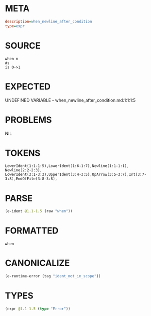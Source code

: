 # META
~~~ini
description=when_newline_after_condition
type=expr
~~~
# SOURCE
~~~roc
when n
#s
is O->1
~~~
# EXPECTED
UNDEFINED VARIABLE - when_newline_after_condition.md:1:1:1:5
# PROBLEMS
NIL
# TOKENS
~~~zig
LowerIdent(1:1-1:5),LowerIdent(1:6-1:7),Newline(1:1-1:1),
Newline(2:2-2:3),
LowerIdent(3:1-3:3),UpperIdent(3:4-3:5),OpArrow(3:5-3:7),Int(3:7-3:8),EndOfFile(3:8-3:8),
~~~
# PARSE
~~~clojure
(e-ident @1.1-1.5 (raw "when"))
~~~
# FORMATTED
~~~roc
when
~~~
# CANONICALIZE
~~~clojure
(e-runtime-error (tag "ident_not_in_scope"))
~~~
# TYPES
~~~clojure
(expr @1.1-1.5 (type "Error"))
~~~
